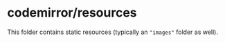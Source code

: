 # codemirror/resources

This folder contains static resources (typically an `"images"` folder as well).
